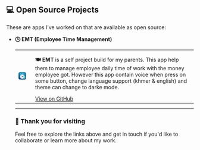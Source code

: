 ## 💻 Open Source Projects

These are apps I’ve worked on that are available as open source:

- **🕒 EMT (Employee Time Management)**

  <table>
  <tr>
    <td>
      <a href="https://github.com/Puthsihta/employee_time_management">
        <img src="../assets/emt.png" width="120" alt="Instafood KH" style="border-radius: 8px;" >
      </a>  
    </td>
    <td style="padding-left: 16px;">
      <p><strong>🍽️  EMT</strong> is a self project build for my parents. This app help them to manage employee daily time of work with the money employee got. However this app contain voice when press on some button, change language support (khmer & english) and theme can change to darke mode.</p>
      <a href="https://github.com/Puthsihta/employee_time_management">View on GitHub</a>
    </td>
  </tr>

</table>

---

### 🙌 Thank you for visiting

Feel free to explore the links above and get in touch if you'd like to collaborate or learn more about my work.
